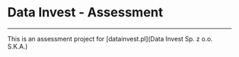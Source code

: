 # Data Invest - Assessment
---
This is an assessment project for [datainvest.pl](Data Invest Sp. z o.o. S.K.A.)